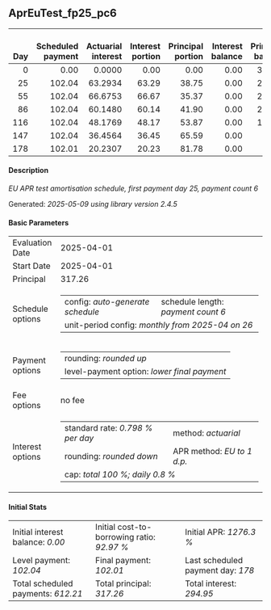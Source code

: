 <h2>AprEuTest_fp25_pc6</h2>
<table>
    <thead style="vertical-align: bottom;">
        <th style="text-align: right;">Day</th>
        <th style="text-align: right;">Scheduled payment</th>
        <th style="text-align: right;">Actuarial interest</th>
        <th style="text-align: right;">Interest portion</th>
        <th style="text-align: right;">Principal portion</th>
        <th style="text-align: right;">Interest balance</th>
        <th style="text-align: right;">Principal balance</th>
        <th style="text-align: right;">Total actuarial interest</th>
        <th style="text-align: right;">Total interest</th>
        <th style="text-align: right;">Total principal</th>
    </thead>
    <tr style="text-align: right;">
        <td class="ci00">0</td>
        <td class="ci01" style="white-space: nowrap;">0.00</td>
        <td class="ci02">0.0000</td>
        <td class="ci03">0.00</td>
        <td class="ci04">0.00</td>
        <td class="ci05">0.00</td>
        <td class="ci06">317.26</td>
        <td class="ci07">0.0000</td>
        <td class="ci08">0.00</td>
        <td class="ci09">0.00</td>
    </tr>
    <tr style="text-align: right;">
        <td class="ci00">25</td>
        <td class="ci01" style="white-space: nowrap;">102.04</td>
        <td class="ci02">63.2934</td>
        <td class="ci03">63.29</td>
        <td class="ci04">38.75</td>
        <td class="ci05">0.00</td>
        <td class="ci06">278.51</td>
        <td class="ci07">63.2934</td>
        <td class="ci08">63.29</td>
        <td class="ci09">38.75</td>
    </tr>
    <tr style="text-align: right;">
        <td class="ci00">55</td>
        <td class="ci01" style="white-space: nowrap;">102.04</td>
        <td class="ci02">66.6753</td>
        <td class="ci03">66.67</td>
        <td class="ci04">35.37</td>
        <td class="ci05">0.00</td>
        <td class="ci06">243.14</td>
        <td class="ci07">129.9687</td>
        <td class="ci08">129.96</td>
        <td class="ci09">74.12</td>
    </tr>
    <tr style="text-align: right;">
        <td class="ci00">86</td>
        <td class="ci01" style="white-space: nowrap;">102.04</td>
        <td class="ci02">60.1480</td>
        <td class="ci03">60.14</td>
        <td class="ci04">41.90</td>
        <td class="ci05">0.00</td>
        <td class="ci06">201.24</td>
        <td class="ci07">190.1166</td>
        <td class="ci08">190.10</td>
        <td class="ci09">116.02</td>
    </tr>
    <tr style="text-align: right;">
        <td class="ci00">116</td>
        <td class="ci01" style="white-space: nowrap;">102.04</td>
        <td class="ci02">48.1769</td>
        <td class="ci03">48.17</td>
        <td class="ci04">53.87</td>
        <td class="ci05">0.00</td>
        <td class="ci06">147.37</td>
        <td class="ci07">238.2935</td>
        <td class="ci08">238.27</td>
        <td class="ci09">169.89</td>
    </tr>
    <tr style="text-align: right;">
        <td class="ci00">147</td>
        <td class="ci01" style="white-space: nowrap;">102.04</td>
        <td class="ci02">36.4564</td>
        <td class="ci03">36.45</td>
        <td class="ci04">65.59</td>
        <td class="ci05">0.00</td>
        <td class="ci06">81.78</td>
        <td class="ci07">274.7499</td>
        <td class="ci08">274.72</td>
        <td class="ci09">235.48</td>
    </tr>
    <tr style="text-align: right;">
        <td class="ci00">178</td>
        <td class="ci01" style="white-space: nowrap;">102.01</td>
        <td class="ci02">20.2307</td>
        <td class="ci03">20.23</td>
        <td class="ci04">81.78</td>
        <td class="ci05">0.00</td>
        <td class="ci06">0.00</td>
        <td class="ci07">294.9806</td>
        <td class="ci08">294.95</td>
        <td class="ci09">317.26</td>
    </tr>
</table>
<h4>Description</h4>
<p><i>EU APR test amortisation schedule, first payment day 25, payment count 6</i></p>
<p>Generated: <i>2025-05-09 using library version 2.4.5</i></p>
<h4>Basic Parameters</h4>
<table>
    <tr>
        <td>Evaluation Date</td>
        <td>2025-04-01</td>
    </tr>
    <tr>
        <td>Start Date</td>
        <td>2025-04-01</td>
    </tr>
    <tr>
        <td>Principal</td>
        <td>317.26</td>
    </tr>
    <tr>
        <td>Schedule options</td>
        <td>
            <table>
                <tr>
                    <td>config: <i>auto-generate schedule</i></td>
                    <td>schedule length: <i><i>payment count</i> 6</i></td>
                </tr>
                <tr>
                    <td colspan="2" style="white-space: nowrap;">unit-period config: <i>monthly from 2025-04 on 26</i></td>
                </tr>
            </table>
        </td>
    </tr>
    <tr>
        <td>Payment options</td>
        <td>
            <table>
                <tr>
                    <td>rounding: <i>rounded up</i></td>
                </tr>
                <tr>
                    <td>level-payment option: <i>lower&nbsp;final&nbsp;payment</i></td>
                </tr>
            </table>
        </td>
    </tr>
    <tr>
        <td>Fee options</td>
        <td>no fee
        </td>
    </tr>
    <tr>
        <td>Interest options</td>
        <td>
            <table>
                <tr>
                    <td>standard rate: <i>0.798 % per day</i></td>
                    <td>method: <i>actuarial</i></td>
                </tr>
                <tr>
                    <td>rounding: <i>rounded down</i></td>
                    <td>APR method: <i>EU to 1 d.p.</i></td>
                </tr>
                <tr>
                    <td colspan="2">cap: <i>total 100 %; daily 0.8 %</td>
                </tr>
            </table>
        </td>
    </tr>
</table>
<h4>Initial Stats</h4>
<table>
    <tr>
        <td>Initial interest balance: <i>0.00</i></td>
        <td>Initial cost-to-borrowing ratio: <i>92.97 %</i></td>
        <td>Initial APR: <i>1276.3 %</i></td>
    </tr>
    <tr>
        <td>Level payment: <i>102.04</i></td>
        <td>Final payment: <i>102.01</i></td>
        <td>Last scheduled payment day: <i>178</i></td>
    </tr>
    <tr>
        <td>Total scheduled payments: <i>612.21</i></td>
        <td>Total principal: <i>317.26</i></td>
        <td>Total interest: <i>294.95</i></td>
    </tr>
</table>